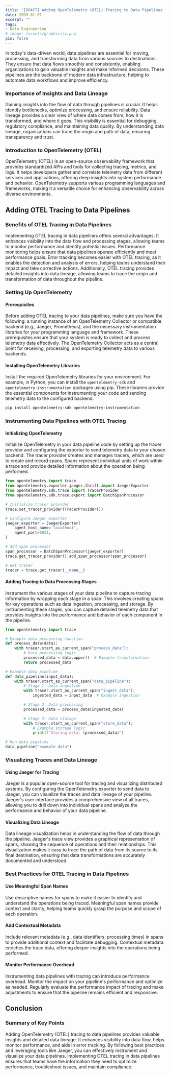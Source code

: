 ```yaml
---
title: "[DRAFT] Adding OpenTelemetry (OTEL) Tracing to Data Pipelines for Insights and Lineage"
date: 2099-01-01
excerpt: ""
tags:
- Data Engineering
# image: /assets/graphics/x.png
pin: false
---
```

In today's data-driven world, data pipelines are essential for moving, processing, and transforming data from various sources to destinations. They ensure that data flows smoothly and consistently, enabling organizations to gain valuable insights and make informed decisions. These pipelines are the backbone of modern data infrastructure, helping to automate data workflows and improve efficiency.

### Importance of Insights and Data Lineage
Gaining insights into the flow of data through pipelines is crucial. It helps identify bottlenecks, optimize processing, and ensure reliability. Data lineage provides a clear view of where data comes from, how it is transformed, and where it goes. This visibility is essential for debugging, regulatory compliance, and maintaining data quality. By understanding data lineage, organizations can trace the origin and path of data, ensuring transparency and trust.

### Introduction to OpenTelemetry (OTEL)
OpenTelemetry (OTEL) is an open-source observability framework that provides standardized APIs and tools for collecting tracing, metrics, and logs. It helps developers gather and correlate telemetry data from different services and applications, offering deep insights into system performance and behavior. OpenTelemetry supports various programming languages and frameworks, making it a versatile choice for enhancing observability across diverse environments.

## Adding OTEL Tracing to Data Pipelines

### Benefits of OTEL Tracing in Data Pipelines
Implementing OTEL tracing in data pipelines offers several advantages. It enhances visibility into the data flow and processing stages, allowing teams to monitor performance and identify potential issues. Performance monitoring helps ensure that data pipelines operate efficiently and meet performance goals. Error tracking becomes easier with OTEL tracing, as it enables the detection and analysis of errors, helping teams understand their impact and take corrective actions. Additionally, OTEL tracing provides detailed insights into data lineage, allowing teams to trace the origin and transformation of data throughout the pipeline.

### Setting Up OpenTelemetry

#### Prerequisites
Before adding OTEL tracing to your data pipelines, make sure you have the following: a running instance of an OpenTelemetry Collector or compatible backend (e.g., Jaeger, Prometheus), and the necessary instrumentation libraries for your programming language and framework. These prerequisites ensure that your system is ready to collect and process telemetry data effectively. The OpenTelemetry Collector acts as a central point for receiving, processing, and exporting telemetry data to various backends.

#### Installing OpenTelemetry Libraries
Install the required OpenTelemetry libraries for your environment. For example, in Python, you can install the `opentelemetry-sdk` and `opentelemetry-instrumentation` packages using pip. These libraries provide the essential components for instrumenting your code and sending telemetry data to the configured backend.

```bash
pip install opentelemetry-sdk opentelemetry-instrumentation
```

### Instrumenting Data Pipelines with OTEL Tracing

#### Initializing OpenTelemetry
Initialize OpenTelemetry in your data pipeline code by setting up the tracer provider and configuring the exporter to send telemetry data to your chosen backend. The tracer provider creates and manages tracers, which are used to create and record spans. Spans represent individual units of work within a trace and provide detailed information about the operation being performed.

```python
from opentelemetry import trace
from opentelemetry.exporter.jaeger.thrift import JaegerExporter
from opentelemetry.sdk.trace import TracerProvider
from opentelemetry.sdk.trace.export import BatchSpanProcessor

# Initialize tracer provider
trace.set_tracer_provider(TracerProvider())

# Configure Jaeger exporter
jaeger_exporter = JaegerExporter(
    agent_host_name='localhost',
    agent_port=6831,
)

# Add span processor
span_processor = BatchSpanProcessor(jaeger_exporter)
trace.get_tracer_provider().add_span_processor(span_processor)

# Get tracer
tracer = trace.get_tracer(__name__)
```

#### Adding Tracing to Data Processing Stages
Instrument the various stages of your data pipeline to capture tracing information by wrapping each stage in a span. This involves creating spans for key operations such as data ingestion, processing, and storage. By instrumenting these stages, you can capture detailed telemetry data that provides insights into the performance and behavior of each component in the pipeline.

```python
from opentelemetry import trace

# Example data processing function
def process_data(data):
    with tracer.start_as_current_span("process_data"):
        # Data processing logic
        processed_data = data.upper()  # Example transformation
        return processed_data

# Example data pipeline
def data_pipeline(input_data):
    with tracer.start_as_current_span("data_pipeline"):
        # Stage 1: Data ingestion
        with tracer.start_as_current_span("ingest_data"):
            ingested_data = input_data  # Example ingestion

        # Stage 2: Data processing
        processed_data = process_data(ingested_data)

        # Stage 3: Data storage
        with tracer.start_as_current_span("store_data"):
            # Example storage logic
            print(f"Storing data: {processed_data}")

# Run data pipeline
data_pipeline("example data")
```

### Visualizing Traces and Data Lineage

#### Using Jaeger for Tracing
Jaeger is a popular open-source tool for tracing and visualizing distributed systems. By configuring the OpenTelemetry exporter to send data to Jaeger, you can visualize the traces and data lineage of your pipeline. Jaeger's user interface provides a comprehensive view of all traces, allowing you to drill down into individual spans and analyze the performance and behavior of your data pipeline.

#### Visualizing Data Lineage
Data lineage visualization helps in understanding the flow of data through the pipeline. Jaeger's trace view provides a graphical representation of spans, showing the sequence of operations and their relationships. This visualization makes it easy to trace the path of data from its source to its final destination, ensuring that data transformations are accurately documented and understood.

### Best Practices for OTEL Tracing in Data Pipelines

#### Use Meaningful Span Names
Use descriptive names for spans to make it easier to identify and understand the operations being traced. Meaningful span names provide context and clarity, helping teams quickly grasp the purpose and scope of each operation.

#### Add Contextual Metadata
Include relevant metadata (e.g., data identifiers, processing times) in spans to provide additional context and facilitate debugging. Contextual metadata enriches the trace data, offering deeper insights into the operations being performed.

#### Monitor Performance Overhead
Instrumenting data pipelines with tracing can introduce performance overhead. Monitor the impact on your pipeline's performance and optimize as needed. Regularly evaluate the performance impact of tracing and make adjustments to ensure that the pipeline remains efficient and responsive.

## Conclusion

### Summary of Key Points
Adding OpenTelemetry (OTEL) tracing to data pipelines provides valuable insights and detailed data lineage. It enhances visibility into data flow, helps monitor performance, and aids in error tracking. By following best practices and leveraging tools like Jaeger, you can effectively instrument and visualize your data pipelines. Implementing OTEL tracing in data pipelines ensures that teams have the information they need to optimize performance, troubleshoot issues, and maintain compliance.
